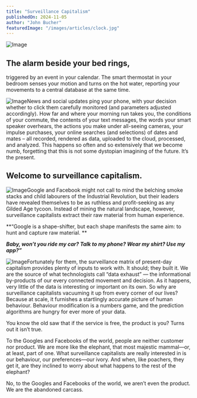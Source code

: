 ```yaml
---
title: "Surveillance Capitalism"
publishedOn: 2024-11-05
author: "John Bucher"
featuredImage: "/images/articles/clock.jpg"
---
```


![Image](/images/articles/clock.jpg)
## **The alarm beside your bed rings,**

triggered by an event in your calendar. The smart thermostat in your bedroom senses your motion and turns on the hot water, reporting your movements to a central database at the same time. 

![Image](/images/articles/fone.jpg)News and social updates ping your phone, with your decision whether to click them carefully monitored (and parameters adjusted accordingly). How far and where your morning run takes you, the conditions of your commute, the contents of your text messages, the words your smart speaker overhears, the actions you make under all-seeing cameras, your impulse purchases, 
your online searches (and selections) of dates and mates – all recorded, rendered as data, uploaded to the cloud, processed, and analyzed. This happens so often and so extensively that we become numb, forgetting that this is not some dystopian imagining of the future. It’s the present.

## Welcome to surveillance capitalism.

![Image](/images/articles/fbctopus.jpg)Google and Facebook might not call to mind the belching smoke stacks and child labourers of the Industrial Revolution, but their leaders have revealed themselves to be as ruthless and profit-seeking as any Gilded Age tycoon. Instead of mining the natural landscape, however, surveillance capitalists extract their raw material from human experience.

**“Google is a shape-shifter, but each shape manifests the same aim: to hunt and capture raw material. **

**‍*Baby, wonʼt you ride my car? Talk to my phone? Wear my shirt? Use my app?”***

![Image](/images/articles/closed.jpg)Fortunately for them, the surveillance matrix of present-day capitalism provides plenty of inputs to work with. It should; they built it. We are the source of what technologists call “data exhaust” — the informational by-products of our every connected movement and decision. As it happens, very little of the data is interesting or important on its own. So why are surveillance capitalists vacuuming it up from every corner of our lives? Because at scale, it furnishes a startlingly accurate picture of human behaviour. Behaviour modification is a numbers game, and the prediction algorithms are hungry for ever more of your data.

You know the old saw that if the service is free, the product is you? Turns out it isn’t true.

To the Googles and Facebooks of the world, people are neither customer nor product. We are more like the elephant, that most majestic mammal—or, at least, part of one. What surveillance capitalists are really interested in is our behaviour, our preferences—our ivory. And when, like poachers, they get it, are they inclined to worry about what happens to the rest of the elephant?

No, to the Googles and Facebooks of the world, we aren’t even the product. We are the abandoned carcass.
